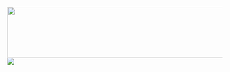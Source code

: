 <a href="https://github.com/devxb/gitanimals">
  <img src="https://render.gitanimals.org/lines/{evryhungry}?pet-id=1" width="1000" height="120"/>
  <img src="https://render.gitanimals.org/farms/{evryhungry}"/>
</a>

